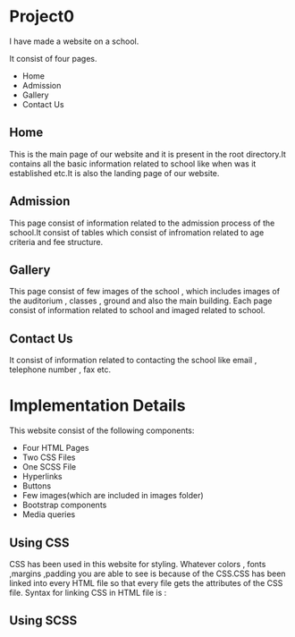 # Project0
I have made a website on a school.

It consist of four pages. 
- Home
- Admission
- Gallery
- Contact Us

## Home
This is the main page of our website and it is present in the root directory.It contains all the basic information related to school like when was it established etc.It is also the landing page of our website.

## Admission
This page consist of information related to the admission process of the school.It consist of tables which consist of infromation related to age criteria and fee structure.

## Gallery
This page consist of few images of the school , which includes images of the auditorium , classes , ground and also the main building.
Each page consist of information related to school and imaged related to school.

## Contact Us
It consist of information related to contacting the school like email , telephone number , fax etc.

# Implementation Details

This website consist of the following components:
- Four HTML Pages
- Two CSS Files
- One SCSS File
- Hyperlinks
- Buttons
- Few images(which are included in images folder)
- Bootstrap components
- Media queries

## Using CSS
CSS has been used in this website for styling. Whatever colors , fonts ,margins ,padding you are able to see is because of the CSS.CSS has been linked into every HTML file so that every file gets the attributes of the CSS file.
Syntax for linking CSS in HTML file is : <link rel="stylesheet" href="css-filename.css">

## Using SCSS


